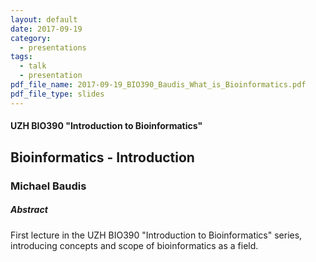 ```yaml
---
layout: default
date: 2017-09-19
category:
  - presentations
tags:
  - talk
  - presentation
pdf_file_name: 2017-09-19_BIO390_Baudis_What_is_Bioinformatics.pdf
pdf_file_type: slides
---
```


#### UZH BIO390 "Introduction to Bioinformatics"
## Bioinformatics - Introduction
### Michael Baudis

##### Abstract

First lecture in the UZH BIO390 "Introduction to Bioinformatics" series, introducing concepts and scope of bioinformatics as a field.